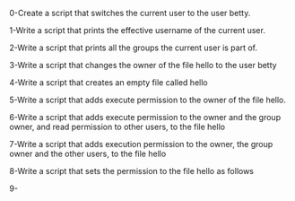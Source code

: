 0-Create a script that switches the current user to the user betty.

1-Write a script that prints the effective username of the current user.

2-Write a script that prints all the groups the current user is part of.

3-Write a script that changes the owner of the file hello to the user betty

4-Write a script that creates an empty file called hello

5-Write a script that adds execute permission to the owner of the file hello.

6-Write a script that adds execute permission to the owner and the group owner, and read permission to other users, to the file hello

7-Write a script that adds execution permission to the owner, the group owner and the other users, to the file hello

8-Write a script that sets the permission to the file hello as follows

9-
